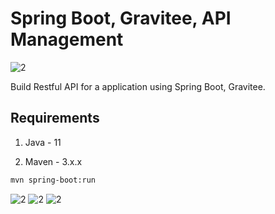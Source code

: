 # Spring Boot, Gravitee, API Management
![2](https://repository-images.githubusercontent.com/36487440/95afc980-62e1-11e9-9060-8c0ee67677a1)


Build Restful API for a application using Spring Boot, Gravitee.

## Requirements

1. Java - 11

2. Maven - 3.x.x

```bash
mvn spring-boot:run
```
![2](https://nordicapis.com/wp-content/uploads/Affordable-API-Management-Solutions-for-Startups-e1587079467330.jpg)
![2](https://nordicapis.com/wp-content/uploads/What-to-Expect-from-an-API-management-catalog.jpg)
![2](https://apifriends.com/wp-content/uploads/2019/09/API-Catalog.jpg)

